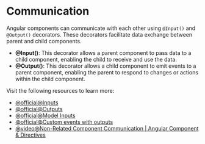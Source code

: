 # Communication

Angular components can communicate with each other using `@Input()` and `@Output()` decorators. These decorators facilitate data exchange between parent and child components.

- **@Input()**: This decorator allows a parent component to pass data to a child component, enabling the child to receive and use the data.
- **@Output()**: This decorator allows a child component to emit events to a parent component, enabling the parent to respond to changes or actions within the child component.

Visit the following resources to learn more:

- [@official@Inputs](https://angular.dev/guide/components/inputs)
- [@official@Outputs](https://angular.dev/guide/components/outputs)
- [@official@Model Inputs](https://angular.dev/guide/signals/model)
- [@official@Custom events with outputs](https://angular.dev/guide/components/outputs)
- [@video@Non-Related Component Communication | Angular Component & Directives](https://www.youtube.com/watch?v=aIkGXMJFTzM)